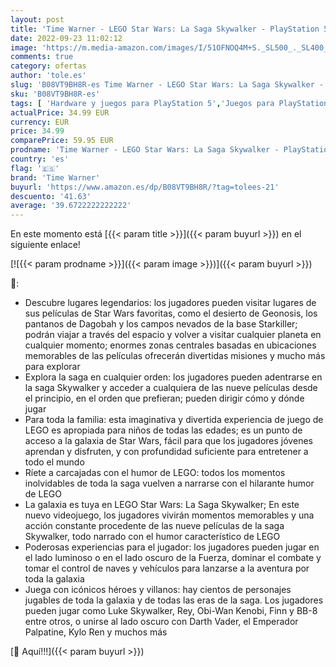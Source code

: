 ```yaml
---
layout: post
title: 'Time Warner - LEGO Star Wars: La Saga Skywalker - PlayStation 5'
date: 2022-09-23 11:02:12
image: 'https://m.media-amazon.com/images/I/51OFNOQ4M+S._SL500_._SL400_.jpg'
comments: true
category: ofertas
author: 'tole.es'
slug: 'B08VT9BH8R-es Time Warner - LEGO Star Wars: La Saga Skywalker -...'
sku: 'B08VT9BH8R-es'
tags: [ 'Hardware y juegos para PlayStation 5','Juegos para PlayStation 5','Videojuegos','playstation','time warner','🇪🇸', ]
actualPrice: 34.99 EUR
currency: EUR
price: 34.99
comparePrice: 59.95 EUR
prodname: 'Time Warner - LEGO Star Wars: La Saga Skywalker - PlayStation 5'
country: 'es'
flag: '🇪🇸'
brand: 'Time Warner'
buyurl: 'https://www.amazon.es/dp/B08VT9BH8R/?tag=tolees-21'
descuento: '41.63'
average: '39.6722222222222'
---
```


En este momento está [{{< param title >}}]({{< param buyurl >}}) en el siguiente enlace!

[![{{< param prodname >}}]({{< param image >}})]({{< param buyurl >}})

🔎:

- Descubre lugares legendarios: los jugadores pueden visitar lugares de sus películas de Star Wars favoritas, como el desierto de Geonosis, los pantanos de Dagobah y los campos nevados de la base Starkiller; podrán viajar a través del espacio y volver a visitar cualquier planeta en cualquier momento; enormes zonas centrales basadas en ubicaciones memorables de las películas ofrecerán divertidas misiones y mucho más para explorar
- Explora la saga en cualquier orden: los jugadores pueden adentrarse en la saga Skywalker y acceder a cualquiera de las nueve películas desde el principio, en el orden que prefieran; pueden dirigir cómo y dónde jugar
- Para toda la familia: esta imaginativa y divertida experiencia de juego de LEGO es apropiada para niños de todas las edades; es un punto de acceso a la galaxia de Star Wars, fácil para que los jugadores jóvenes aprendan y disfruten, y con profundidad suficiente para entretener a todo el mundo
- Ríete a carcajadas con el humor de LEGO: todos los momentos inolvidables de toda la saga vuelven a narrarse con el hilarante humor de LEGO
- La galaxia es tuya en LEGO Star Wars: La Saga Skywalker; En este nuevo videojuego, los jugadores vivirán momentos memorables y una acción constante procedente de las nueve películas de la saga Skywalker, todo narrado con el humor característico de LEGO
- Poderosas experiencias para el jugador: los jugadores pueden jugar en el lado luminoso o en el lado oscuro de la Fuerza, dominar el combate y tomar el control de naves y vehículos para lanzarse a la aventura por toda la galaxia
- Juega con icónicos héroes y villanos: hay cientos de personajes jugables de toda la galaxia y de todas las eras de la saga. Los jugadores pueden jugar como Luke Skywalker, Rey, Obi-Wan Kenobi, Finn y BB-8 entre otros, o unirse al lado oscuro con Darth Vader, el Emperador Palpatine, Kylo Ren y muchos más

[🛒 Aquí!!!]({{< param buyurl >}})

